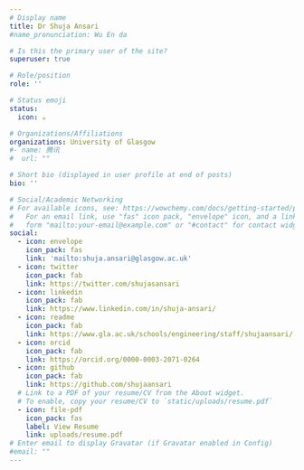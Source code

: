 ```yaml
---
# Display name
title: Dr Shuja Ansari
#name_pronunciation: Wu En da

# Is this the primary user of the site?
superuser: true

# Role/position
role: ''

# Status emoji
status:
  icon: ☕️

# Organizations/Affiliations
organizations: University of Glasgow
#- name: 腾讯
#  url: ""

# Short bio (displayed in user profile at end of posts)
bio: ''

# Social/Academic Networking
# For available icons, see: https://wowchemy.com/docs/getting-started/page-builder/#icons
#   For an email link, use "fas" icon pack, "envelope" icon, and a link in the
#   form "mailto:your-email@example.com" or "#contact" for contact widget.
social:
  - icon: envelope
    icon_pack: fas
    link: 'mailto:shuja.ansari@glasgow.ac.uk'
  - icon: twitter
    icon_pack: fab
    link: https://twitter.com/shujasansari
  - icon: linkedin
    icon_pack: fab
    link: https://www.linkedin.com/in/shuja-ansari/
  - icon: readme
    icon_pack: fab
    link: https://www.gla.ac.uk/schools/engineering/staff/shujaansari/
  - icon: orcid
    icon_pack: fab
    link: https://orcid.org/0000-0003-2071-0264
  - icon: github
    icon_pack: fab
    link: https://github.com/shujaansari
  # Link to a PDF of your resume/CV from the About widget.
  # To enable, copy your resume/CV to `static/uploads/resume.pdf`
  - icon: file-pdf
    icon_pack: fas
    label: View Resume
    link: uploads/resume.pdf
# Enter email to display Gravatar (if Gravatar enabled in Config)
#email: ""
---
```

